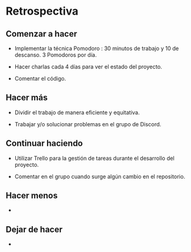 # Retrospectiva

## Comenzar a hacer

- Implementar la técnica Pomodoro : 30 minutos de trabajo y 10 de descanso. 3 Pomodoros por día.

- Hacer charlas cada 4 días para ver el estado del proyecto.

- Comentar el código.

## Hacer más

- Dividir el trabajo de manera eficiente y equitativa.

- Trabajar y/o solucionar problemas en el grupo de Discord.

## Continuar haciendo

- Utilizar Trello para la gestión de tareas durante el desarrollo del proyecto.

- Comentar en el grupo cuando surge algún cambio en el repositorio.

## Hacer menos

- 

## Dejar de hacer

- 